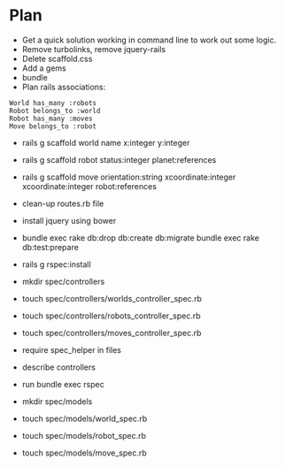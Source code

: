 Plan 
====

- Get a quick solution working in command line to work out some logic.
- Remove turbolinks, remove jquery-rails
- Delete scaffold.css
- Add a gems
- bundle
- Plan rails associations:

```
World has_many :robots
Robot belongs_to :world
Robot has_many :moves
Move belongs_to :robot
```

- rails g scaffold world name x:integer y:integer
- rails g scaffold robot status:integer planet:references
- rails g scaffold move orientation:string xcoordinate:integer xcoordinate:integer robot:references

- clean-up routes.rb file
- install jquery using bower
- bundle exec rake db:drop db:create db:migrate bundle exec rake db:test:prepare
- rails g rspec:install
- mkdir spec/controllers 
- touch spec/controllers/worlds_controller_spec.rb
- touch spec/controllers/robots_controller_spec.rb
- touch spec/controllers/moves_controller_spec.rb
- require spec_helper in files
- describe controllers
- run bundle exec rspec 
- mkdir spec/models
- touch spec/models/world_spec.rb 
- touch spec/models/robot_spec.rb 
- touch spec/models/move_spec.rb 